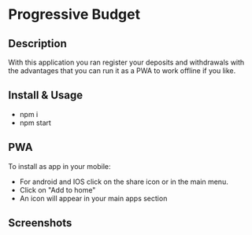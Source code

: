 # Progressive Budget 

## Description

With this application you ran register your deposits and withdrawals with the advantages that you can run it as a PWA to work offline if you like.


## Install & Usage

- npm i
- npm start

## PWA

To install as app in your mobile:

- For android and IOS click on the share icon or in the main menu.
- Click on "Add to home"
- An icon will appear in your main apps section

## Screenshots

